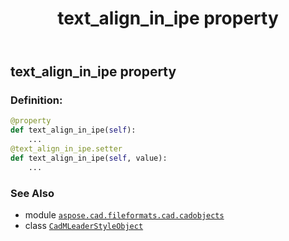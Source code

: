 ﻿---
title: text_align_in_ipe property
second_title: Aspose.CAD for Python via .NET API References
description: 
type: docs
weight: 560
url: /python-net/aspose.cad.fileformats.cad.cadobjects/cadmleaderstyleobject/text_align_in_ipe/
is_root: false
---

## text_align_in_ipe property

### Definition:
```python
@property
def text_align_in_ipe(self):
    ...
@text_align_in_ipe.setter
def text_align_in_ipe(self, value):
    ...
```

### See Also
* module [`aspose.cad.fileformats.cad.cadobjects`](../../)
* class [`CadMLeaderStyleObject`](/cad/python-net/aspose.cad.fileformats.cad.cadobjects/cadmleaderstyleobject)
